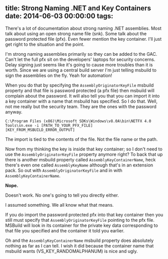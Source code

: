 title: Strong Naming .NET and Key Containers
date: 2014-06-03 00:00:00
tags:
---
There's a lot of documentation about strong naming .NET assemblies. Most talk about using an open strong name file (snk). Some talk about the password protected file (pfx). Even fewer mention the key container.<!--more--> I'll just get right to the situation and the point.

I'm strong naming assemblies primarily so they can be added to the GAC. Can't let the full pfx sit on the developers' laptops for security concerns. Delay signing just seems like it's going to cause more troubles than it is worth. Since we are using a central build server I'm just telling msbuild to sign the assemblies on the fly. Yeah for automation!

When you do that by specifying the `AssemblyOriginatorKeyFile` msbuild property and that file is password protected (a pfx file) then msbuild will complain about the password. It will also tell you that you can import it into a key container with a name that msbuild has specified. So I do that. Well, not me really but the security team. They are the ones with the password anyway.

```
C:\Program Files (x86)\Microsoft SDKs\Windows\v8.0A\bin\NETFX 4.0 Tools\sn.exe -i [PATH_TO_YOUR_PFX_FILE] [KEY_FROM_MSBUILD_ERROR_OUTPUT]

```

The import is tied to the contents of the file. Not the file name or the path.

Now from my thinking the key is inside that key container; so I don't need to use the `AssemblyOriginatorKeyFile` property anymore right? To back that up there is another msbuild property called `AssemblyKeyContainerName`, heck there's even one called `AssemblyKeyName` although that's in an extension pack. So out with `AssemblyOriginatorKeyFile` and in with `AssemblyKeyContainerName`.

**Nope.**

Doesn't work. No one's going to tell you directly either.

I assumed something. We all know what that means.

If you do import the password protected pfx into that key container then you still must specify that `AssemblyOriginatorKeyFile` pointing to the pfx file. MSBuild will look in its container for the private key data corresponding to that file you specified and the container it told you earlier.

Oh and the `AssemblyKeyContainerName` msbuild property does absolutely nothing as far as I can tell. I wish it did because the container name that msbuild wants (VS_KEY_RANDOMALPHANUM) is nice and ugly.
